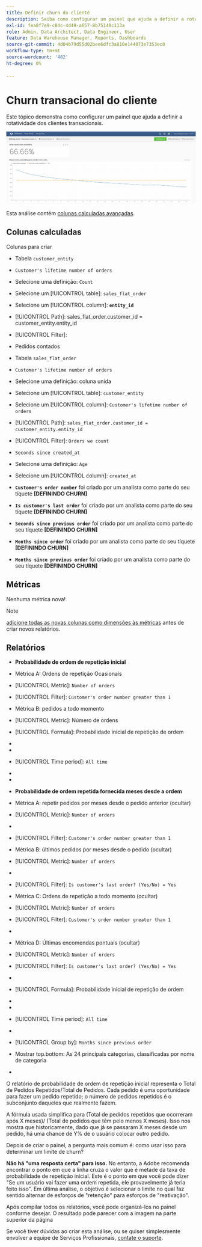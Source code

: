 ```yaml
---
title: Definir churn do cliente
description: Saiba como configurar um painel que ajuda a definir a rotatividade para seus clientes transacionais.
exl-id: fea8f7e9-c84c-4d49-a657-8b75140c113a
role: Admin, Data Architect, Data Engineer, User
feature: Data Warehouse Manager, Reports, Dashboards
source-git-commit: 4d04b79d55d02bee6dfc3a810e144073e7353ec0
workflow-type: tm+mt
source-wordcount: '482'
ht-degree: 0%

---
```


# Churn transacional do cliente

Este tópico demonstra como configurar um painel que ajuda a definir a rotatividade dos clientes transacionais.

![Painel de churn do cliente mostrando a taxa de churn e as métricas de retenção](../../assets/churn-deashboard.png)

Esta análise contém [colunas calculadas avançadas](../data-warehouse-mgr/adv-calc-columns.md).

## Colunas calculadas

Colunas para criar

* Tabela `customer_entity`
* `Customer's lifetime number of orders`
* Selecione uma definição: `Count`
* Selecione um [!UICONTROL table]: `sales_flat_order`
* Selecione um [!UICONTROL column]: **`entity_id`**
* [!UICONTROL Path]: sales_flat_order.customer_id = customer_entity.entity_id
* [!UICONTROL Filter]:
* Pedidos contados

* Tabela `sales_flat_order`
* `Customer's lifetime number of orders`
* Selecione uma definição: coluna unida
* Selecione um [!UICONTROL table]: `customer_entity`
* Selecione um [!UICONTROL column]: `Customer's lifetime number of orders`
* [!UICONTROL Path]: `sales_flat_order.customer_id = customer_entity.entity_id`
* [!UICONTROL Filter]: `Orders we count`

* `Seconds since created_at`
* Selecione uma definição: `Age`
* Selecione um [!UICONTROL column]: `created_at`

* **`Customer's order number`** foi criado por um analista como parte do seu tíquete **[DEFININDO CHURN]**
* **`Is customer's last order`** foi criado por um analista como parte do seu tíquete **[DEFININDO CHURN]**
* **`Seconds since previous order`** foi criado por um analista como parte do seu tíquete **[DEFININDO CHURN]**
* **`Months since order`** foi criado por um analista como parte do seu tíquete **[DEFININDO CHURN]**
* **`Months since previous order`** foi criado por um analista como parte do seu tíquete **[DEFININDO CHURN]**

## Métricas

Nenhuma métrica nova!

>[!NOTE]
>
>[adicione todas as novas colunas como dimensões às métricas](../data-warehouse-mgr/manage-data-dimensions-metrics.md) antes de criar novos relatórios.

## Relatórios

* **Probabilidade de ordem de repetição inicial**
* Métrica A: Ordens de repetição Ocasionais
* [!UICONTROL Metric]: `Number of orders`
* [!UICONTROL Filter]: `Customer's order number greater than 1`

* Métrica B: pedidos a todo momento
* [!UICONTROL Metric]: Número de ordens

* [!UICONTROL Formula]: Probabilidade inicial de repetição de ordem
* 
  [!UICONTROL Fórmula]: `A/B`
* 
  [!UICONTROL Format]: `Percent`

* [!UICONTROL Time period]: `All time`
* 
  [!UICONTROL Interval]: `None`
* 
  [!UICONTROL Chart type]: `Scalar`

* **Probabilidade de ordem repetida fornecida meses desde a ordem**
* Métrica A: repetir pedidos por meses desde o pedido anterior (ocultar)
* [!UICONTROL Metric]: `Number of orders`
* 
  [!UICONTROL Perspective]: `Cumulative`
* [!UICONTROL Filter]: `Customer's order number greater than 1`

* Métrica B: últimos pedidos por meses desde o pedido (ocultar)
* [!UICONTROL Metric]: `Number of orders`
* 
  [!UICONTROL Perspective]: `Cumulative`
* [!UICONTROL Filter]: `Is customer's last order? (Yes/No) = Yes`

* Métrica C: Ordens de repetição a todo momento (ocultar)
* [!UICONTROL Metric]: `Number of orders`
* [!UICONTROL Filter]: `Customer's order number greater than 1`

* 
  [!UICONTROL Agrupar por]: `Independent`

* Métrica D: Últimas encomendas pontuais (ocultar)
* [!UICONTROL Metric]: `Number of orders`
* [!UICONTROL Filter]: `Is customer's last order? (Yes/No) = Yes`

* 
  [!UICONTROL Agrupar por]: `Independent`

* [!UICONTROL Formula]: Probabilidade inicial de repetição de ordem
* 
  [!UICONTROL Fórmula]: `(C-A)/(C+D-A-B)`
* 
  [!UICONTROL Format]: `Percent`

* [!UICONTROL Time period]: `All time`
* 
  [!UICONTROL Interval]: `None`
* [!UICONTROL Group by]: `Months since previous order`
* Mostrar top.bottom: As 24 principais categorias, classificadas por nome de categoria

* 
  [!UICONTROL Chart type]: `Line`

O relatório de probabilidade de ordem de repetição inicial representa o Total de Pedidos Repetidos/Total de Pedidos. Cada pedido é uma oportunidade para fazer um pedido repetido; o número de pedidos repetidos é o subconjunto daqueles que realmente fazem.

A fórmula usada simplifica para (Total de pedidos repetidos que ocorreram após X meses)/ (Total de pedidos que têm pelo menos X meses). Isso nos mostra que historicamente, dado que já se passaram X meses desde um pedido, há uma chance de Y% de o usuário colocar outro pedido.

Depois de criar o painel, a pergunta mais comum é: como usar isso para determinar um limite de churn?

**Não há &quot;uma resposta certa&quot; para isso.** No entanto, a Adobe recomenda encontrar o ponto em que a linha cruza o valor que é metade da taxa de probabilidade de repetição inicial. Este é o ponto em que você pode dizer &quot;Se um usuário vai fazer uma ordem repetida, ele provavelmente já teria feito isso&quot;. Em última análise, o objetivo é selecionar o limite no qual faz sentido alternar de esforços de &quot;retenção&quot; para esforços de &quot;reativação&quot;.

Após compilar todos os relatórios, você pode organizá-los no painel conforme desejar. O resultado pode parecer com a imagem na parte superior da página

Se você tiver dúvidas ao criar esta análise, ou se quiser simplesmente envolver a equipe de Serviços Profissionais, [contate o suporte](https://experienceleague.adobe.com/docs/commerce-knowledge-base/kb/troubleshooting/miscellaneous/mbi-service-policies.html).

